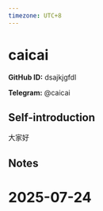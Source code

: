 ```yaml
---
timezone: UTC+8
---
```


# caicai

**GitHub ID:** dsajkjgfdl

**Telegram:** @caicai

## Self-introduction

大家好

## Notes

<!-- Content_START -->

# 2025-07-24

<!-- Content_END -->
